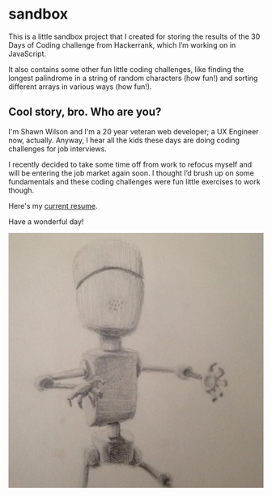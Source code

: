 # sandbox

This is a little sandbox project that I created for storing the results of the 30 Days of Coding challenge from Hackerrank, which I’m working on in JavaScript.

It also contains some other fun little coding challenges, like finding the longest palindrome in a string of random characters (how fun!) and sorting different arrays in various ways (how fun!).

## Cool story, bro. Who are you?

I'm Shawn Wilson and I'm a 20 year veteran web developer; a UX Engineer now, actually. Anyway, I hear all the kids these days are doing coding challenges for job interviews.

I recently decided to take some time off from work to refocus myself and will be entering the job market again soon. I thought I’d brush up on some fundamentals and these coding challenges were fun little exercises to work though.

Here's my [current resume](https://www.dropbox.com/s/gx4u7vp8wks1xbt/Shawn_Wilson_Resume.pdf?dl=0).

Have a wonderful day!

![Robot](portfolio/robot.jpg)
